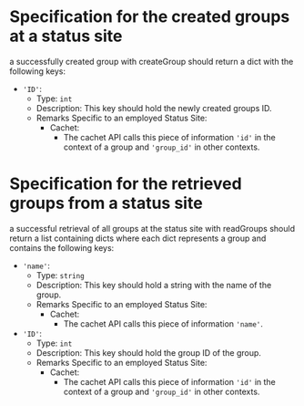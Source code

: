 # Specification for the created groups at a status site

a successfully created group with createGroup should return a dict with the following keys:
- `'ID'`:
    - Type: `int`
    - Description: This key should hold the newly created groups ID.
    - Remarks Specific to an employed Status Site:
        - Cachet:
            - The cachet API calls this piece of information `'id'` in the context of a group and `'group_id'` in other contexts.


# Specification for the retrieved groups from a status site

a successful retrieval of all groups at the status site with readGroups should return a list containing dicts where each
dict represents a group and contains the following keys:
- `'name'`:
    - Type: `string`
    - Description: This key should hold a string with the name of the group.
    - Remarks Specific to an employed Status Site:
        - Cachet:
            - The cachet API calls this piece of information `'name'`.
- `'ID'`:
    - Type: `int`
    - Description: This key should hold the group ID of the group.
    - Remarks Specific to an employed Status Site:
        - Cachet:
            - The cachet API calls this piece of information `'id'` in the context of a group and `'group_id'` in other contexts.